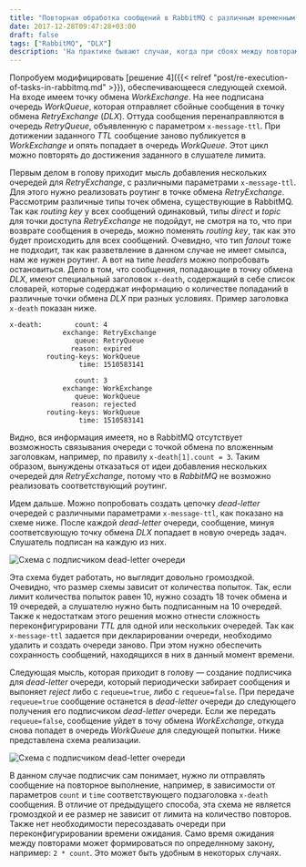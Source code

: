```yaml
---
title: "Повторная обработка сообщений в RabbitMQ с различным временным интервалом ожидания между повторами"
date: 2017-12-28T09:47:28+03:00
draft: false
tags: ["RabbitMQ", "DLX"]
description: 'На практике бывают случаи, когда при сбоях между повторами выполнения задач, необходимо подождать какое-то время. Например, в процессе выполнения задачи внешняя система была недоступна. Так как количество повторов как правило лимитировано, нет смысла тут же пробовать выполнить задачу еще раз. Внешняя система может стать доступной напрмер через минуту. Я слегка касался возможности задавания временного интервала между попытками обработки сообщений в статье &laquo;[Повторное выполнение задач в RabbitMQ](/post/re-execution-of-tasks-in-rabbitmq/)&raquo;. Однако, бывают случаи, когда необходимо после каждой неудачной попытки изменять временной интервал перед следующим повтором. В этой статье усложним функционал повторного выполнения задач, добавив возможность задания различного временного интервала между попытками обработки сообщений.'
---
```


Попробуем модифицировать [решение 4]({{< relref "post/re-execution-of-tasks-in-rabbitmq.md" >}}), обеспечивающееся следующей схемой. На входе имеем точку обмена *WorkExchange*. На нее подписана очередь *WorkQueue*, которая отправляет сбойные сообщения в точку обмена *RetryExchange* (*DLX*). Оттуда сообщения перенаправляются в очередь *RetryQueue*, объявленную с параметром `x-message-ttl`. При дотижении заданного *TTL* сообщение заново публикуется в *WorkExchange* и опять попадает в очередь *WorkQueue*. Этот цикл можно повторять до достижения заданного в слушателе лимита.

Первым делом в голову приходит мысль добавления нескольких очередей для *RetryExchange*, с различными параметрами `x-message-ttl`. Для этого нужно реализовать роутинг в точке обмена *RetryExchange*. Рассмотрим различные типы точек обмена, существующие в RabbitMQ. Так как *routing key* у всех сообщений одинаковый, типы *direct* и *topic* для точки доступа *RetryExchange* не подойдут, не смотря на то, что при возврате сообщения в очередь, можно поменять *routing key*, так как это будет происходить для всех сообщений. Очевидно, что тип *fanout* тоже не подходит, так как разветвление в данном случае не имеет смылса, нам же нужен роутинг. А вот на типе *headers* можно попробовать остановиться. Дело в том, что сообщения, попадающие в точку обмена *DLX*, имеют специальный заголовок `x-death`, содержащий в себе список словарей, которые содерджат информацию о количестве попаданий в различные точки обмена *DLX* при разных условиях. Пример заголовка `x-death` показан ниже.

```
x-death:        count: 4
             exchange: RetryExchange
                queue: RetryQueue
               reason: expired
         routing-keys: WorkQueue
                 time: 1510583141
                 
                count: 3
             exchange: WorkExchange
                queue: WorkQueue
               reason: rejected
         routing-keys: WorkQueue
                 time: 1510583141
```

Видно, вся информация имеетя, но в RabbitMQ отсутствует возможность связывания очереди с точкой обмена по вложенным заголовкам, например, по правилу `x-death[1].count = 3`. Таким образом, вынуждены отказаться от идеи добавления нескольких очередей для *RetryExchange*, потому что в *RabbitMQ* не возможно реализовать соответствующий роутинг.

Идем дальше. Можно попробовать создать цепочку *dead-letter* очередей с различными параметрами `x-message-ttl`, как показано на схеме ниже. После каждой *dead-letter* очереди, сообщение, минуя соответсвующую точку обмена *DLX* попадает в новую очередь задач. Слушатель подписан на каждую из них.

![Схема с подписчиком dead-letter очереди](/images/re-execution-of-tasks-with-different-repetition-waiting-times-in-rabbitmq/multiple-ttl.png)

Эта схема будет работать, но выглядит довольно громоздкой. Очевидно, что размер схемы зависит от количества попыток. Так, если лимит количества попыток равен 10, нужно созадть 18 точек обмена и 19 очередей, а слушателю нужно быть подписанным на 10 очередей. Также к недостаткам этого решения можно отнести сложность переконфигурировани *TTL* для одной или нескольких очередей. Так как `x-message-ttl` задается при декларировании очереди, необходимо удалить и создать очереди заново. При этом нужно обеспечить сохранность сообщений, находящихся в них в данный момент времени.

Следующая мысль, которая приходит в голову &mdash; создание подписчика для *dead-letter* очереди, который периодически забирает сообщения и выпоняет *reject* либо с `requeue=true`, либо с `requeue=false`. При передаче `requeue=true` сообщение останется в *dead-letter* очереди до следующего получения его подписчиком *dead-letter* очереди. Если же передать `requeue=false`, сообщение уйдет в точу обмена *WorkExchange*, откуда снова попадет в очередь *WorkQueue* для следующей попытки. Ниже представлена схема реализации.

![Схема с подписчиком dead-letter очереди](/images/re-execution-of-tasks-with-different-repetition-waiting-times-in-rabbitmq/dlq-consumer.png)

В данном случае подписчик сам понимает, нужно ли отправлять сообщение на повторное выполнение, например, в зависимости от параметров `count` и `time` соответствующего подзаголовка `x-death` сообщения. В отличие от предыдущего способа, эта схема не является громоздкой и ее размер не зависит от лимита на количество повторов. Также нет необходимости пересоздавать очереди при переконфигурировании времени ожидания. Само время ожидания между повторами может формироваться по определнному закону, например: `2 * count`. Это может быть удобным в некоторых случаях.
